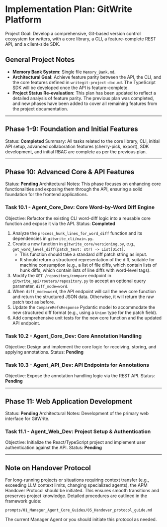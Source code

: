 # Implementation Plan: GitWrite Platform

Project Goal: Develop a comprehensive, Git-based version control ecosystem for writers, with a core library, a CLI, a feature-complete REST API, and a client-side SDK.

## General Project Notes
*   **Memory Bank System:** Single file `Memory_Bank.md`.
*   **Architectural Goal:** Achieve feature parity between the API, the CLI, and the core features defined in `writegit-project-doc.md`. The TypeScript SDK will be developed once the API is feature-complete.
*   **Project Status Re-evaluation:** This plan has been updated to reflect a detailed analysis of feature parity. The previous plan was completed, and new phases have been added to cover all remaining features from the project documentation.

---

## Phase 1-9: Foundation and Initial Features
Status: **Completed**
Summary: All tasks related to the core library, CLI, initial API setup, advanced collaboration features (cherry-pick, export), SDK development, and initial RBAC are complete as per the previous plan.

---

## Phase 10: Advanced Core & API Features
Status: **Pending**
Architectural Notes: This phase focuses on enhancing core functionalities and exposing them through the API, ensuring a solid foundation for the frontend applications.

### Task 10.1 - Agent_Core_Dev: Core Word-by-Word Diff Engine
Objective: Refactor the existing CLI word-diff logic into a reusable core function and expose it via the API.
Status: **Completed**

1.  Analyze the `process_hunk_lines_for_word_diff` function and its dependencies in `gitwrite_cli/main.py`.
2.  Create a new function in `gitwrite_core/versioning.py`, e.g., `get_word_level_diff(patch_text: str) -> List[Dict]`.
    -   This function should take a standard diff patch string as input.
    -   It should return a structured representation of the diff, suitable for machine consumption (e.g., a list of file diffs, which contain lists of hunk diffs, which contain lists of line diffs with word-level tags).
3.  Modify the `GET /repository/compare` endpoint in `gitwrite_api/routers/repository.py` to accept an optional query parameter, `diff_mode=word`.
4.  When `diff_mode=word`, the API endpoint will call the new core function and return the structured JSON data. Otherwise, it will return the raw patch text as before.
5.  Update the `CompareRefsResponse` Pydantic model to accommodate the new structured diff format (e.g., using a `Union` type for the patch field).
6.  Add comprehensive unit tests for the new core function and the updated API endpoint.

### Task 10.2 - Agent_Core_Dev: Core Annotation Handling
Objective: Design and implement the core logic for receiving, storing, and applying annotations.
Status: **Pending**

### Task 10.3 - Agent_API_Dev: API Endpoints for Annotations
Objective: Expose the annotation handling logic via the REST API.
Status: **Pending**

---

## Phase 11: Web Application Development
Status: **Pending**
Architectural Notes: Development of the primary web interface for GitWrite.

### Task 11.1 - Agent_Web_Dev: Project Setup & Authentication
Objective: Initialize the React/TypeScript project and implement user authentication against the API.
Status: **Pending**

---

## Note on Handover Protocol

For long-running projects or situations requiring context transfer (e.g., exceeding LLM context limits, changing specialized agents), the APM Handover Protocol should be initiated. This ensures smooth transitions and preserves project knowledge. Detailed procedures are outlined in the framework guide:

`prompts/01_Manager_Agent_Core_Guides/05_Handover_protocol_guide.md`

The current Manager Agent or you should initiate this protocol as needed.